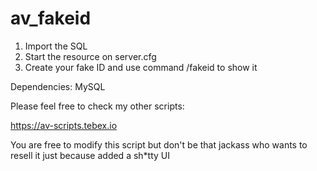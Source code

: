 # av_fakeid

1) Import the SQL
2) Start the resource on server.cfg
3) Create your fake ID and use command /fakeid to show it

Dependencies: MySQL

Please feel free to check my other scripts:

https://av-scripts.tebex.io

You are free to modify this script but don't be that jackass who wants to resell it just because added a sh*tty UI
